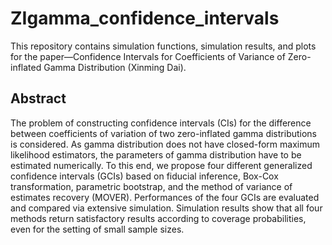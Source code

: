 # ZIgamma_confidence_intervals

This repository contains simulation functions, simulation results, and plots for the paper—Confidence Intervals for Coefficients of Variance of Zero-inflated Gamma Distribution (Xinming Dai).

## Abstract

The problem of constructing confidence intervals (CIs) for the difference between coefficients of variation of two zero-inflated gamma distributions is considered. As gamma distribution does not have closed-form maximum likelihood estimators, the parameters of gamma distribution have to be estimated numerically. To this end, we propose four different generalized confidence intervals (GCIs) based on fiducial inference, Box-Cox transformation, parametric bootstrap, and the method of variance of estimates recovery (MOVER). Performances of the four GCIs are evaluated and compared via extensive simulation. Simulation results show that all four methods return satisfactory results according to coverage probabilities, even for the setting of small sample sizes.
